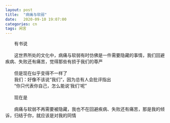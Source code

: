 ```yaml
---
layout: post
title:  "病痛与软弱"
date:   2020-09-10 19:07:00
categories: cn
tags: 闲言
---
```


&emsp;&emsp;有书说<br>
<br>
&emsp;&emsp;这世界所处的文化中，病痛与软弱有时仿佛是一件需要隐藏的事情，我们回避疾病、失败还有痛苦，觉得那些有损于我们的尊严<br>
<br>
&emsp;&emsp;但是现在似乎变得不一样了<br>
&emsp;&emsp;我们：好像不该说“我们”，因为总有人会批评指出<br>
&emsp;&emsp;“你只代表你自己，怎么能说‘我们’呢”<br>
<br>
&emsp;&emsp;现在是<br>
<br>
&emsp;&emsp;病痛与软弱不再需要被隐藏，我也不在回避疾病、失败还有痛苦，那是我的倾诉，归结于你，就应该是对我的同情<br>
